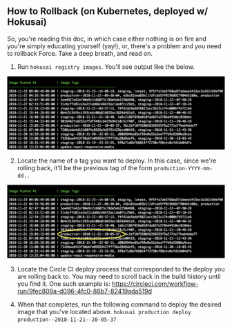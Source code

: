 ## How to Rollback (on Kubernetes, deployed w/ Hokusai)

So, you're reading this doc, in which case either nothing is on fire and you're simply educating yourself (yay!), or, there's a problem and you need to rollback Force. Take a deep breath, and read on.

1. Run `hokusai registry images`. You'll see output like the below.

![list of images](images/hokusai_images.png "Hokusai Images")

2. Locate the name of a tag you want to deploy. In this case, since we're rolling back, it'll be the previous tag of the form `production-YYYY-mm-dd..`

![specific image](images/single_image.png "Last Prod Image")

3. Locate the Circle CI deploy process that corresponded to the deploy you are rolling back to. You may need to scroll back in the build history until you find it. One such example is: https://circleci.com/workflow-run/9fec809a-d096-4fc0-88b7-82419ada519d

4. When that completes, run the following command to deploy the desired image that you've located above. `hokusai production deploy production--2018-11-21--20-05-37`
